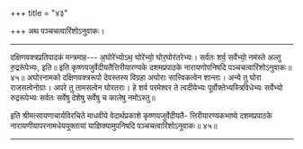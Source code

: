 +++
title = "४३"

+++
अथ पञ्चचत्वारिंशोऽनुवाकः।
________________________
दक्षिणवक्त्रप्रतिपादकं मन्त्रमाह---
अ॒घोरे॑भ्योऽथ॒ घोरे॑भ्यो॒ घोर॒घोर॑तरेभ्यः।
सर्व॑तः शर्व॒ सर्वेभ्यो॒ नम॑स्ते अल्तु रु॒द्ररू॑पेभ्यः, इति॥
इति कृष्णयजुर्वेदीयतैत्तिरीयारण्यके दशमप्रपाठके नारायणोपनिषदि पञ्चचत्वारिंशोऽनुवाकः॥ ४५॥
अघोरनामको दक्षिणवक्त्ररूपो देवस्तस्य विग्रहा अघोराः सात्त्विकत्वेन शान्ताः। अन्ये तु घोरा राजसत्वेनोग्राः। अपरे तु तामसत्वेन घोरतराः। हे शर्व परमेश्वर ते त्वदीयेभ्यः पूर्वोक्तेभ्यस्त्रिविधेभ्यः सर्वेभ्यो रुद्ररूपेभ्यः सर्वतः सर्वेषु देशेषु सर्वेषु च कालेषु नमोऽस्तु॥

इति श्रीमत्सायणाचार्यविरचिते माधवीये वेदार्थप्रकाशे कृष्णयजुर्वेदीयतै-
त्तिरीयारण्यकभाष्ये दशमप्रपाठके नारायणीयापरनामधेययुक्तायां
याज्ञिक्यामुपनिषदि पञ्चचत्वारिंशोऽनुवाकः॥ ४५॥
________________________
